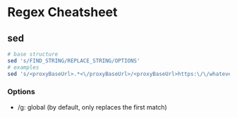 # Regex Cheatsheet

## sed
```bash
# base structure
sed 's/FIND_STRING/REPLACE_STRING/OPTIONS'
# examples
sed 's/<proxyBaseUrl>.*<\/proxyBaseUrl>/<proxyBaseUrl>https:\/\/whatever.de<\/proxyBaseUrl>/'
```
### Options
* /g: global (by default, only replaces the first match)